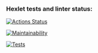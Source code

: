 ### Hexlet tests and linter status:

[![Actions Status](https://github.com/MaratSalah/frontend-project-46/workflows/hexlet-check/badge.svg)](https://github.com/MaratSalah/frontend-project-46/actions)

[![Maintainability](https://api.codeclimate.com/v1/badges/0b68aaa82a9c669ca0e7/maintainability)](https://codeclimate.com/github/MaratSalah/frontend-project-46/maintainability)

[![Tests](https://github.com/MaratSalah/frontend-project-46/actions/workflows/tests.yml/badge.svg?event=push)](https://github.com/MaratSalah/frontend-project-46/actions)
